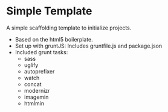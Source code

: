 Simple Template
===============

A simple scaffolding template to initialize projects.

- Based on the html5 boilerplate.
- Set up with gruntJS: Includes gruntfile.js and package.json
- Included grunt tasks:
	- sass
	- uglify
	- autoprefixer
	- watch
	- concat
	- modernizr
	- imagemin
	- htmlmin